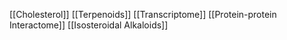 [[Cholesterol]]
[[Terpenoids]]
[[Transcriptome]]
[[Protein-protein Interactome]]
[[Isosteroidal Alkaloids]]

